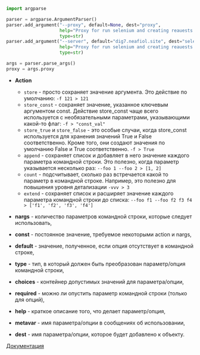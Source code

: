 ```python
import argparse

parser = argparse.ArgumentParser()
parser.add_argument("--proxy", default=None, dest="proxy",
                    help="Proxy for run selenium and creating reauests in format: socks5://login:pass@ip:port",
                    type=str)
parser.add_argument("--server", default="dig7.neafiol.site", dest="selenoid_ip",
                    help="Proxy for run selenium and creating reauests in format: socks5://login:pass@ip:port",
                    type=str)

args = parser.parse_args()
proxy = args.proxy
```

* **Action** 
    - `store` - просто сохраняет значение аргумента. Это действие по умолчанию: `-f 121 > 121`
    - `store_const` - сохраняет значение, указанное ключевым аргументом const. Действие store_const чаще всего используется с необязательными параметрами, указывающими какой-то флаг: `-f > "const_val"`
    - `store_true` и `store_false` - это особые случаи, когда store_const используется для хранения значений True и False соответственно. Кроме того, они создают значения по умолчанию False и True соответственно. `-f > True` 
    - `append` - сохраняет список и добавляет в него значение каждого параметра командной строки. Это полезно, когда параметр указывается несколько раз: `--foo 1 --foo 2 > [1, 2]`
    - `count` - подсчитывает, сколько раз встречается какой то параметр в командной строке. Например, это полезно для повышения уровня детализации `-vvv > 3`
    - `extend` - сохраняет список и расширяет значение каждого параметра командной строки до списка: `--foo f1 --foo f2 f3 f4 > ['f1', 'f2', 'f3', 'f4']`
    
* **nargs** - количество параметров командной строки, которые следует использовать,
* **const** - постоянное значение, требуемое некоторыми action и nargs,
* **default** - значение, полученное, если опция отсутствует в командной строке,
* **type** - тип, в который должен быть преобразован параметр/опция командной строки,
* **choices** - контейнер допустимых значений для параметра/опции,
* **required** - можно ли опустить параметр командной строки (только для опций),
* **help** - краткое описание того, что делает параметр/опция,
* **metavar** - имя параметра/опции в сообщениях об использовании,
* **dest** - имя параметра/опции, которое будет добавлено к объекту.



[Документация](https://docs-python.ru/standart-library/modul-argparse-python/metod-add-argument-obekta-argumentparser/)
